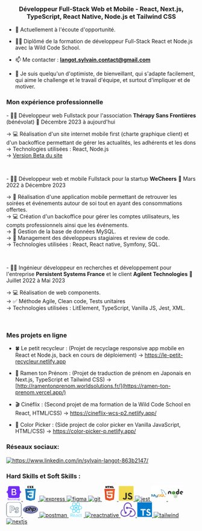 <h3 align="center">Développeur Full-Stack Web et Mobile - React, Next.js, TypeScript, React Native, Node.js et Tailwind CSS</h3>

- 🔭 Actuellement à l'écoute d'opportunité.

- 👨‍💻 Diplômé de la formation de développeur Full-Stack React et Node.js avec la Wild Code School.

- 📫 Me contacter : **langot.sylvain.contact@gmail.com**

- 📄 Je suis quelqu'un d'optimiste, de bienveillant, qui s'adapte facilement, qui aime le challenge et le travail d'équipe, et surtout d'impliquer et de motiver.


<h3 align="left">Mon expérience professionnelle </h3>
<p>
- 👨‍💻 Développeur web Fullstack pour l'association <b>Thérapy Sans Frontières</b> (bénévolat)
  📅 Décembre 2023 à aujourd'hui

  -> 💻 Réalisation d'un site internet mobile first (charte graphique client) et d'un backoffice permettant de gérer les actualités, les adhérents et les dons<br />
  -> Technologies utilisées : React, Node.js<br />
  -> <a href='tsf.konecton.com'>Version Beta du site</a>
</p><br />

<p>
- 👨‍💻 Développeur web et mobile Fullstack pour la startup <b>WeCheers</b>
  📅 Mars 2022 à Décembre 2023

  -> 📱 Réalisation d'une application mobile permettant de retrouver les soirées et événements autour de soi tout en ayant des consommations offertes.<br />
  -> 💻 Création d'un backoffice pour gérer les comptes utilisateurs, les compts professionnels ainsi que les événements.<br />
  -> 📓 Gestion de la base de données MySQL.<br />
  -> 💬 Management des développeurs stagiaires et review de code.<br />
  -> Technologies utilisées : React, React native, Symfony, SQL.
</p><br />

<p>
- 👨‍💻 Ingénieur développeur en recherches et développement pour l'entreprise <b>Persistent Systems France</b> et le client <b>Agilent Technologies</b>
  📅 Juillet 2022 à Mai 2023

  -> 💻 Réalisation de web components.<br />
  -> ✅ Méthode Agile, Clean code, Tests unitaires<br />
  -> Technologies utilisées : LitElement, TypeScript, Vanilla JS, Jest, XML.
</p><br />

<h3 align="left">Mes projets en ligne</h3>

- 🍀 Le petit recycleur : (Projet de recyclage responsive app mobile en React et Node.js, back en cours de déploiement) -> https://le-petit-recycleur.netlify.app

-  🥢 Ramen ton Prénom : (Projet de traduction de prénom en Japonais en Next.js, TypeScript et Tailwind CSS) -> [http://ramentonprenom.worldsolutions.fr/](https://ramen-ton-prenom.vercel.app/)

-  🎬 Cinéflix : (Second projet de ma formation de la Wild Code School en React, HTML/CSS) -> https://cineflix-wcs-p2.netlify.app/

-  🎨 Color Picker : (Side project de color picker en Vanilla JavaScript, HTML/CSS) -> https://color-picker-p.netlify.app/


<h3 align="left">Réseaux sociaux:</h3>
<p align="left">
<a href="https://linkedin.com/in/https://www.linkedin.com/in/sylvain-langot-863b2147/" target="blank"><img align="center" src="https://raw.githubusercontent.com/rahuldkjain/github-profile-readme-generator/master/src/images/icons/Social/linked-in-alt.svg" alt="https://www.linkedin.com/in/sylvain-langot-863b2147/" height="30" width="40" /></a>
</p>


<h3 align="left">Hard Skills et Soft Skills :</h3>

<p align="left"> <a href="https://getbootstrap.com" target="_blank" rel="noreferrer"> <img src="https://raw.githubusercontent.com/devicons/devicon/master/icons/bootstrap/bootstrap-plain-wordmark.svg" alt="bootstrap" width="40" height="40"/> </a> <a href="https://www.w3schools.com/css/" target="_blank" rel="noreferrer"> <img src="https://raw.githubusercontent.com/devicons/devicon/master/icons/css3/css3-original-wordmark.svg" alt="css3" width="40" height="40"/> </a> <a href="https://expressjs.com" target="_blank" rel="noreferrer"> <img src="https://camo.githubusercontent.com/0566752248b4b31b2c4bdc583404e41066bd0b6726f310b73e1140deefcc31ac/68747470733a2f2f692e636c6f756475702e636f6d2f7a6659366c4c376546612d3330303078333030302e706e67" alt="express" width="60" height="40"/> </a> <a href="https://www.figma.com/" target="_blank" rel="noreferrer"> <img src="https://www.vectorlogo.zone/logos/figma/figma-icon.svg" alt="figma" width="40" height="40"/> </a> <a href="https://git-scm.com/" target="_blank" rel="noreferrer"> <img src="https://www.vectorlogo.zone/logos/git-scm/git-scm-icon.svg" alt="git" width="40" height="40"/> </a> <a href="https://www.w3.org/html/" target="_blank" rel="noreferrer"> <img src="https://raw.githubusercontent.com/devicons/devicon/master/icons/html5/html5-original-wordmark.svg" alt="html5" width="40" height="40"/> </a> <a href="https://developer.mozilla.org/en-US/docs/Web/JavaScript" target="_blank" rel="noreferrer"> <img src="https://raw.githubusercontent.com/devicons/devicon/master/icons/javascript/javascript-original.svg" alt="javascript" width="40" height="40"/> </a> <a href="https://jestjs.io" target="_blank" rel="noreferrer"> <img src="https://www.vectorlogo.zone/logos/jestjsio/jestjsio-icon.svg" alt="jest" width="40" height="40"/> </a> <a href="https://www.mysql.com/" target="_blank" rel="noreferrer"> <img src="https://raw.githubusercontent.com/devicons/devicon/master/icons/mysql/mysql-original-wordmark.svg" alt="mysql" width="40" height="40"/> </a> <a href="https://nodejs.org" target="_blank" rel="noreferrer"> <img src="https://raw.githubusercontent.com/devicons/devicon/master/icons/nodejs/nodejs-original-wordmark.svg" alt="nodejs" width="40" height="40"/> </a> <a href="https://www.photoshop.com/en" target="_blank" rel="noreferrer"> <img src="https://raw.githubusercontent.com/devicons/devicon/master/icons/photoshop/photoshop-line.svg" alt="photoshop" width="40" height="40"/> </a> <a href="https://www.php.net" target="_blank" rel="noreferrer"> <img src="https://raw.githubusercontent.com/devicons/devicon/master/icons/php/php-original.svg" alt="php" width="40" height="40"/> </a> <a href="https://postman.com" target="_blank" rel="noreferrer"> <img src="https://www.vectorlogo.zone/logos/getpostman/getpostman-icon.svg" alt="postman" width="40" height="40"/> </a> <a href="https://reactjs.org/" target="_blank" rel="noreferrer"> <img src="https://raw.githubusercontent.com/devicons/devicon/master/icons/react/react-original-wordmark.svg" alt="react" width="40" height="40"/> </a> <a href="https://reactnative.dev/" target="_blank" rel="noreferrer"> <img src="https://reactnative.dev/img/header_logo.svg" alt="reactnative" width="40" height="40"/> </a> <a href="https://redux.js.org" target="_blank" rel="noreferrer"> <img src="https://raw.githubusercontent.com/devicons/devicon/master/icons/redux/redux-original.svg" alt="redux" width="40" height="40"/> </a> <a href="https://www.typescriptlang.org/" target="_blank" rel="noreferrer"> <img src="https://raw.githubusercontent.com/devicons/devicon/master/icons/typescript/typescript-original.svg" alt="typescript" width="40" height="40"/> </a> <a href="https://tailwindcss.com/" target="_blank" rel="noreferrer"> <img src="https://www.vectorlogo.zone/logos/tailwindcss/tailwindcss-icon.svg" alt="tailwind" width="40" height="40"/> </a> <a href="https://nextjs.org/" target="_blank" rel="noreferrer"> <img src="https://cdn.worldvectorlogo.com/logos/nextjs-2.svg" alt="nextjs" width="40" height="40"/> </a></p>
